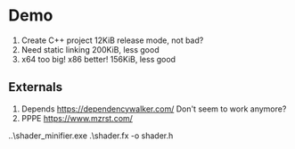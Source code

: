 # Demo

1. Create C++ project
    12KiB release mode, not bad?
2.  Need static linking
    200KiB, less good
3.  x64 too big! x86 better!
    156KiB, less good

## Externals

1. Depends
    https://dependencywalker.com/
    Don't seem to work anymore?
2. PPPE
    https://www.mzrst.com/


..\shader_minifier.exe .\shader.fx -o shader.h